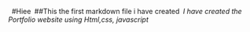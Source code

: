 `
`#Hiee`
`##This the first markdown file i have created`
`*I have created the Portfolio website using Html,css, javascript*
